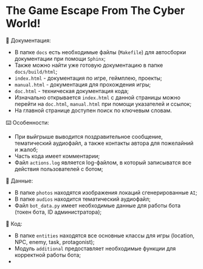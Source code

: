 # The Game Escape From The Cyber World!



📄 Документация:
- В папке `docs` есть необходимые файлы (`Makefile`) для автосборки документации при помощи `Sphinx`;
- Также можно найти уже готовую документацию в папке `docs/build/html`;
- `index.html` - документация по игре, геймплею, проекты;
- `manual.html` - документация для прохождения игры;
- `doc.html` - техническая документация кода;
- Изначально открывается `index.html` с данной страницы можно перейти на `doc.html`, `manual.html` при помощи указателей и ссылок;
- На главной странице доступен поиск по ключевым словам.

⌨️ Особенности:
- При выйгрыше выводится поздравительное сообщение, тематический аудиофайл, а также контакты автора для пожелайний и жалоб;
- Часть кода имеет комментарии;
- Файл `actions.log` является log-файлом, в который записыватся все действия пользователей с ботом;


📁 Данные:
- В папке `photos` находятся изображения локаций сгенерированные `AI`;
- В папке `audios` находится тематический аудиофайл;
- Файл `bot_data.py` имеет необходимые данные для работы бота (токен бота, ID администратора);

🤖 Код:
- В папке `entities` находятся все основные классы для игры (location, NPC, enemy, task, protagonist);
- Модуль `additional` предоставляет необходимые функции для корректной работы бота;
- 
